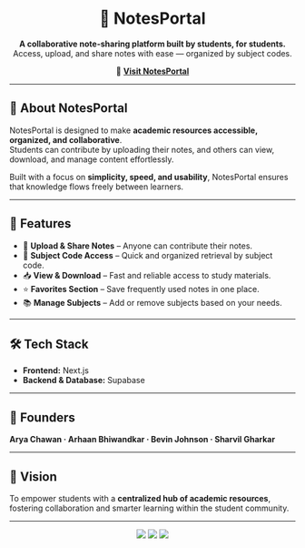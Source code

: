 <h1 align="center">📘 NotesPortal</h1>

<p align="center">
  <b>A collaborative note-sharing platform built by students, for students.</b><br/>
  Access, upload, and share notes with ease — organized by subject codes.  
</p>

<p align="center">
  🔗 <a href="https://notesportal.tech" target="_blank"><b>Visit NotesPortal</b></a>
</p>

---

## 🎨 About NotesPortal  

NotesPortal is designed to make **academic resources accessible, organized, and collaborative**.  
Students can contribute by uploading their notes, and others can view, download, and manage content effortlessly.  

Built with a focus on **simplicity, speed, and usability**, NotesPortal ensures that knowledge flows freely between learners.  

---

## 🚀 Features  

- 📂 **Upload & Share Notes** – Anyone can contribute their notes.  
- 🔎 **Subject Code Access** – Quick and organized retrieval by subject code.  
- 📥 **View & Download** – Fast and reliable access to study materials.  
- ⭐ **Favorites Section** – Save frequently used notes in one place.  
- 📚 **Manage Subjects** – Add or remove subjects based on your needs.  

---

## 🛠️ Tech Stack  

- **Frontend:** Next.js  
- **Backend & Database:** Supabase  

---

## 👥 Founders  

**Arya Chawan · Arhaan Bhiwandkar · Bevin Johnson · Sharvil Gharkar**  

---

## 🎯 Vision  

To empower students with a **centralized hub of academic resources**,  
fostering collaboration and smarter learning within the student community.  

---

<p align="center">
  <img src="https://img.shields.io/badge/Next.js-NotesPortal-purple?style=for-the-badge" />
  <img src="https://img.shields.io/badge/Supabase-Powered-blueviolet?style=for-the-badge" />
  <img src="https://img.shields.io/badge/Student-Collaboration-6C63FF?style=for-the-badge" />
</p>
